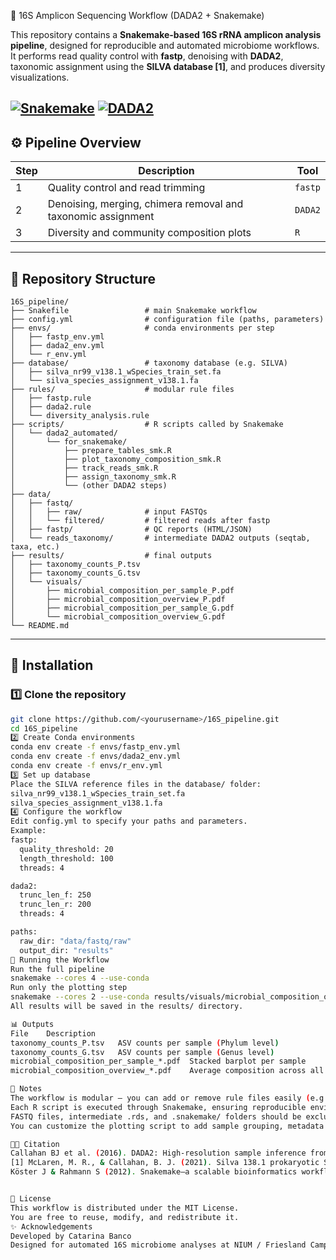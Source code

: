 🧬 16S Amplicon Sequencing Workflow (DADA2 + Snakemake)

This repository contains a **Snakemake-based 16S rRNA amplicon analysis pipeline**, designed for reproducible and automated microbiome workflows.  
It performs read quality control with **fastp**, denoising with **DADA2**, taxonomic assignment using the **SILVA database [1]**, and produces diversity visualizations.

[![Snakemake](https://img.shields.io/badge/snakemake-≥7.0-brightgreen.svg)](https://snakemake.github.io)
[![DADA2](https://img.shields.io/badge/DADA2-%20v1.28%20|%20R%20package-blue.svg)](https://benjjneb.github.io/dada2/index.html)
---

## ⚙️ Pipeline Overview

| Step | Description | Tool |
|------|--------------|------|
| 1 | Quality control and read trimming | `fastp` |
| 2 | Denoising, merging, chimera removal and taxonomic assignment | `DADA2` |
| 3 | Diversity and community composition plots | `R` |

---

## 📁 Repository Structure
```
16S_pipeline/
├── Snakefile                 # main Snakemake workflow
├── config.yml                # configuration file (paths, parameters)
├── envs/                     # conda environments per step
│   ├── fastp_env.yml
│   ├── dada2_env.yml
│   └── r_env.yml
├── database/                 # taxonomy database (e.g. SILVA)
│   ├── silva_nr99_v138.1_wSpecies_train_set.fa
│   └── silva_species_assignment_v138.1.fa
├── rules/                    # modular rule files
│   ├── fastp.rule
│   ├── dada2.rule
│   └── diversity_analysis.rule
├── scripts/                  # R scripts called by Snakemake
│   └── dada2_automated/
│       └── for_snakemake/
│           ├── prepare_tables_smk.R
│           ├── plot_taxonomy_composition_smk.R
│           ├── track_reads_smk.R
│           ├── assign_taxonomy_smk.R
│           └── (other DADA2 steps)
├── data/
│   ├── fastq/
│   │   ├── raw/              # input FASTQs
│   │   └── filtered/         # filtered reads after fastp
│   ├── fastp/                # QC reports (HTML/JSON)
│   └── reads_taxonomy/       # intermediate DADA2 outputs (seqtab, taxa, etc.)
├── results/                  # final outputs
│   ├── taxonomy_counts_P.tsv
│   ├── taxonomy_counts_G.tsv
│   └── visuals/
│       ├── microbial_composition_per_sample_P.pdf
│       ├── microbial_composition_overview_P.pdf
│       ├── microbial_composition_per_sample_G.pdf
│       └── microbial_composition_overview_G.pdf
└── README.md
```
---

## 🧩 Installation

### 1️⃣ Clone the repository
```bash
git clone https://github.com/<yourusername>/16S_pipeline.git
cd 16S_pipeline
2️⃣ Create Conda environments
conda env create -f envs/fastp_env.yml
conda env create -f envs/dada2_env.yml
conda env create -f envs/r_env.yml
3️⃣ Set up database
Place the SILVA reference files in the database/ folder:
silva_nr99_v138.1_wSpecies_train_set.fa
silva_species_assignment_v138.1.fa
4️⃣ Configure the workflow
Edit config.yml to specify your paths and parameters.
Example:
fastp:
  quality_threshold: 20
  length_threshold: 100
  threads: 4

dada2:
  trunc_len_f: 250
  trunc_len_r: 200
  threads: 4

paths:
  raw_dir: "data/fastq/raw"
  output_dir: "results"
🚀 Running the Workflow
Run the full pipeline
snakemake --cores 4 --use-conda
Run only the plotting step
snakemake --cores 2 --use-conda results/visuals/microbial_composition_overview_G.pdf
All results will be saved in the results/ directory.

📊 Outputs
File	Description
taxonomy_counts_P.tsv	ASV counts per sample (Phylum level)
taxonomy_counts_G.tsv	ASV counts per sample (Genus level)
microbial_composition_per_sample_*.pdf	Stacked barplot per sample
microbial_composition_overview_*.pdf	Average composition across all samples

🧠 Notes
The workflow is modular — you can add or remove rule files easily (e.g., alpha_diversity.rule, differential_abundance.rule).
Each R script is executed through Snakemake, ensuring reproducible environments and file paths.
FASTQ files, intermediate .rds, and .snakemake/ folders should be excluded from git using .gitignore.
You can customize the plotting script to add sample grouping, metadata coloring, or horizontal bars.

👩‍🔬 Citation
Callahan BJ et al. (2016). DADA2: High-resolution sample inference from Illumina amplicon data. Nature Methods 13(7):581–583.
[1] McLaren, M. R., & Callahan, B. J. (2021). Silva 138.1 prokaryotic SSU taxonomic training data formatted for DADA2 [Data set]. Zenodo. https://doi.org/10.5281/zenodo.4587955
Köster J & Rahmann S (2012). Snakemake—a scalable bioinformatics workflow engine. Bioinformatics 28(19):2520–2522.


📄 License
This workflow is distributed under the MIT License.
You are free to reuse, modify, and redistribute it.
✨ Acknowledgements
Developed by Catarina Banco
Designed for automated 16S microbiome analyses at NIUM / Friesland Campina.